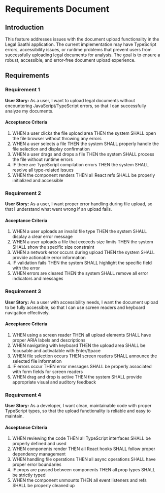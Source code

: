 # Requirements Document

## Introduction

This feature addresses issues with the document upload functionality in the Legal Saathi application. The current implementation may have TypeScript errors, accessibility issues, or runtime problems that prevent users from successfully uploading legal documents for analysis. The goal is to ensure a robust, accessible, and error-free document upload experience.

## Requirements

### Requirement 1

**User Story:** As a user, I want to upload legal documents without encountering JavaScript/TypeScript errors, so that I can successfully analyze my documents.

#### Acceptance Criteria

1. WHEN a user clicks the file upload area THEN the system SHALL open the file browser without throwing any errors
2. WHEN a user selects a file THEN the system SHALL properly handle the file selection and display confirmation
3. WHEN a user drags and drops a file THEN the system SHALL process the file without runtime errors
4. IF there are TypeScript compilation errors THEN the system SHALL resolve all type-related issues
5. WHEN the component renders THEN all React refs SHALL be properly initialized and accessible

### Requirement 2

**User Story:** As a user, I want proper error handling during file upload, so that I understand what went wrong if an upload fails.

#### Acceptance Criteria

1. WHEN a user uploads an invalid file type THEN the system SHALL display a clear error message
2. WHEN a user uploads a file that exceeds size limits THEN the system SHALL show the specific size constraint
3. WHEN a network error occurs during upload THEN the system SHALL provide actionable error information
4. IF validation fails THEN the system SHALL highlight the specific field with the error
5. WHEN errors are cleared THEN the system SHALL remove all error indicators and messages

### Requirement 3

**User Story:** As a user with accessibility needs, I want the document upload to be fully accessible, so that I can use screen readers and keyboard navigation effectively.

#### Acceptance Criteria

1. WHEN using a screen reader THEN all upload elements SHALL have proper ARIA labels and descriptions
2. WHEN navigating with keyboard THEN the upload area SHALL be focusable and activatable with Enter/Space
3. WHEN file selection occurs THEN screen readers SHALL announce the selected file information
4. IF errors occur THEN error messages SHALL be properly associated with form fields for screen readers
5. WHEN drag and drop is active THEN the system SHALL provide appropriate visual and auditory feedback

### Requirement 4

**User Story:** As a developer, I want clean, maintainable code with proper TypeScript types, so that the upload functionality is reliable and easy to maintain.

#### Acceptance Criteria

1. WHEN reviewing the code THEN all TypeScript interfaces SHALL be properly defined and used
2. WHEN components render THEN all React hooks SHALL follow proper dependency management
3. WHEN handling file operations THEN all async operations SHALL have proper error boundaries
4. IF props are passed between components THEN all prop types SHALL be strictly typed
5. WHEN the component unmounts THEN all event listeners and refs SHALL be properly cleaned up